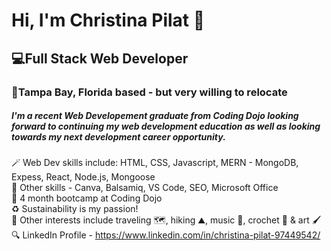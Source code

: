 <h1>Hi, I'm Christina Pilat 👋</h1>
</hr>
<h2> 💻Full Stack Web Developer</h2>
</hr>
<h3>📍Tampa Bay, Florida based - but very willing to relocate</h3>
</hr>
<h5>I'm a recent Web Developement graduate from Coding Dojo looking forward to continuing my web development education as well as looking towards my next development career opportunity. </h5></hr>

🪄 Web Dev skills include: HTML, CSS, Javascript, MERN - MongoDB, Expess, React, Node.js, Mongoose<br>
🧩 Other skills - Canva, Balsamiq, VS Code, SEO, Microsoft Office <br>
🥷 4 month bootcamp at Coding Dojo <br>
♻️ Sustainability is my passion! <br>
🌱 Other interests include traveling 🗺️, hiking ⛰️, music 🎺, crochet 🧶 & art 🖌️ <br>
🔍 LinkedIn Profile - https://www.linkedin.com/in/christina-pilat-97449542/   <br>

<!---
Cpilat41/Cpilat41 is a ✨ special ✨ repository because its `README.md` (this file) appears on your GitHub profile.
You can click the Preview link to take a look at your changes.
--->
